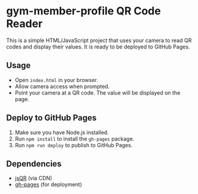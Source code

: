 # gym-member-profile QR Code Reader

This is a simple HTML/JavaScript project that uses your camera to read QR codes and display their values. It is ready to be deployed to GitHub Pages.

## Usage
- Open `index.html` in your browser.
- Allow camera access when prompted.
- Point your camera at a QR code. The value will be displayed on the page.

## Deploy to GitHub Pages
1. Make sure you have Node.js installed.
2. Run `npm install` to install the `gh-pages` package.
3. Run `npm run deploy` to publish to GitHub Pages.

## Dependencies
- [jsQR](https://github.com/cozmo/jsQR) (via CDN)
- [gh-pages](https://www.npmjs.com/package/gh-pages) (for deployment)
